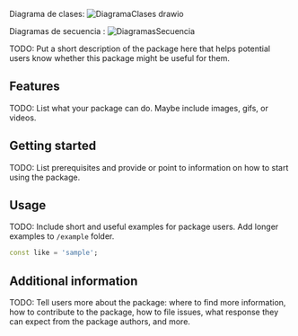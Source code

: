 Diagrama de clases: ![DiagramaClases drawio](https://github.com/JuanGallego1107/teloconsigo_app/assets/118768557/267e08dd-8da3-4ae8-9f86-275e7ff36e16) 

Diagramas de secuencia : ![DiagramasSecuencia](https://github.com/JuanGallego1107/teloconsigo_app/assets/118768557/04897f71-f91a-49a5-89c7-017ce8118452)

<!-- 
This README describes the package. If you publish this package to pub.dev,
this README's contents appear on the landing page for your package.

For information about how to write a good package README, see the guide for
[writing package pages](https://dart.dev/guides/libraries/writing-package-pages). 

For general information about developing packages, see the Dart guide for
[creating packages](https://dart.dev/guides/libraries/create-library-packages)
and the Flutter guide for
[developing packages and plugins](https://flutter.dev/developing-packages). 
-->

TODO: Put a short description of the package here that helps potential users
know whether this package might be useful for them.

## Features

TODO: List what your package can do. Maybe include images, gifs, or videos.

## Getting started

TODO: List prerequisites and provide or point to information on how to
start using the package.

## Usage

TODO: Include short and useful examples for package users. Add longer examples
to `/example` folder. 

```dart
const like = 'sample';
```

## Additional information

TODO: Tell users more about the package: where to find more information, how to 
contribute to the package, how to file issues, what response they can expect 
from the package authors, and more.
